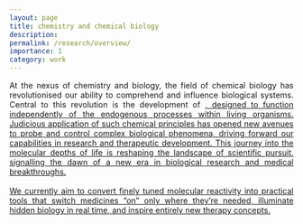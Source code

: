 ```yaml
---
layout: page
title: chemistry and chemical biology
description: 
permalink: /research/overview/
importance: 1
category: work
---
```


<div style="text-align: justify"> At the nexus of chemistry and biology, the field of chemical biology has revolutionised our ability to comprehend and influence biological systems. Central to this revolution is the development of <a href="https://www.nobelprize.org/uploads/2022/10/advanced-chemistryprize2022-2.pdf" bioorthogonal transformations </a>, designed to function independently of the endogenous processes within living organisms. Judicious application of such chemical principles has opened new avenues to probe and control complex biological phenomena, driving forward our capabilities in research and therapeutic development. This journey into the molecular depths of life is reshaping the landscape of scientific pursuit, signalling the dawn of a new era in biological research and medical breakthroughs. <br>
<br>
We currently aim to convert finely tuned molecular reactivity into practical tools that switch medicines “on” only where they’re needed,
illuminate hidden biology in real time, and inspire entirely new therapy concepts. 


